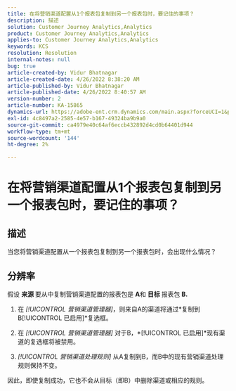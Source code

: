 ```yaml
---
title: 在将营销渠道配置从1个报表包复制到另一个报表包时，要记住的事项？
description: 描述
solution: Customer Journey Analytics,Analytics
product: Customer Journey Analytics,Analytics
applies-to: Customer Journey Analytics,Analytics
keywords: KCS
resolution: Resolution
internal-notes: null
bug: true
article-created-by: Vidur Bhatnagar
article-created-date: 4/26/2022 8:38:20 AM
article-published-by: Vidur Bhatnagar
article-published-date: 4/26/2022 8:40:57 AM
version-number: 2
article-number: KA-15865
dynamics-url: https://adobe-ent.crm.dynamics.com/main.aspx?forceUCI=1&pagetype=entityrecord&etn=knowledgearticle&id=7b416a33-3cc5-ec11-a7b6-0022480a1004
exl-id: 4c8497a2-2585-4e57-b167-49324ba9b9a0
source-git-commit: ca4979e40c64af6eccb432892d4cd0b64401d944
workflow-type: tm+mt
source-wordcount: '144'
ht-degree: 2%

---
```


# 在将营销渠道配置从1个报表包复制到另一个报表包时，要记住的事项？

## 描述


当您将营销渠道配置从一个报表包复制到另一个报表包时，会出现什么情况？


## 分辨率


假设 <b>来源 </b>要从中复制营销渠道配置的报表包是 <b>A</b>和 <b>目标 </b>报表包 <b>B.</b>

1. 在 *[!UICONTROL 营销渠道管理器]*，则来自A的渠道将通过*复制到B[!UICONTROL 已启用]*复选框。

1. 在 *[!UICONTROL 营销渠道管理器]* 对于B，*[!UICONTROL 已启用]*现有渠道的复选框将被禁用。

1. *[!UICONTROL 营销渠道处理规则]* 从A复制到B，而B中的现有营销渠道处理规则保持不变。

因此，即使复制成功，它也不会从目标（即B）中删除渠道或相应的规则。
